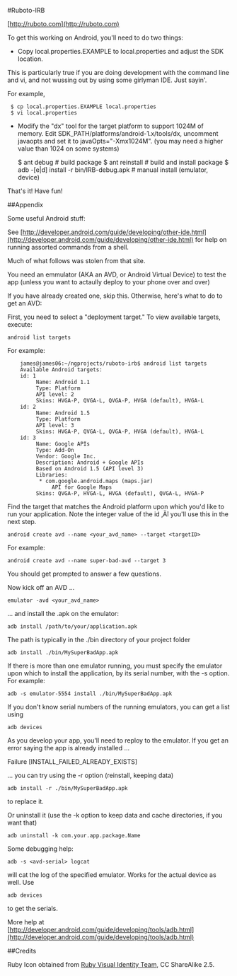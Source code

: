 #Ruboto-IRB

[http://ruboto.com](http://ruboto.com)

To get this working on Android, you'll need to do two things:

  * Copy local.properties.EXAMPLE to local.properties and adjust the SDK location.

This is particularly true if you are doing development with the command line and vi, and not wussing out by using some girlyman IDE.  Just sayin'.

For example,

     $ cp local.properties.EXAMPLE local.properties
     $ vi local.properties

 * Modify the "dx" tool for the target platform to support 1024M of memory. Edit SDK_PATH/platforms/android-1.x/tools/dx, uncomment javaopts and set it to javaOpts="-Xmx1024M". (you may need a higher value than 1024 on some systems)

     $ ant debug     # build package
     $ ant reinstall # build and install package
     $ adb -[e|d] install -r bin/IRB-debug.apk # manual install (emulator, device)

That's it! Have fun!

##Appendix

Some useful Android stuff:

See [http://developer.android.com/guide/developing/other-ide.html](http://developer.android.com/guide/developing/other-ide.html) for help on running assorted commands from a shell.

Much of what follows was stolen from that site.

You need an emmulator (AKA an AVD, or Android Virtual Device) to test the app (unless you want to actaully deploy to your phone over and over)

If you have already created one, skip this.  Otherwise, here's what to do to get an AVD:


 First, you need to select a "deployment target." To view available targets, execute:

    android list targets
 
For example:

		james@james06:~/ngprojects/ruboto-irb$ android list targets
		Available Android targets:
		id: 1
		     Name: Android 1.1
		     Type: Platform
		     API level: 2
		     Skins: HVGA-P, QVGA-L, QVGA-P, HVGA (default), HVGA-L
		id: 2
		     Name: Android 1.5
		     Type: Platform
		     API level: 3
		     Skins: HVGA-P, QVGA-L, QVGA-P, HVGA (default), HVGA-L
		id: 3
		     Name: Google APIs
		     Type: Add-On
		     Vendor: Google Inc.
		     Description: Android + Google APIs
		     Based on Android 1.5 (API level 3)
		     Libraries:
		      * com.google.android.maps (maps.jar)
		          API for Google Maps
		     Skins: QVGA-P, HVGA-L, HVGA (default), QVGA-L, HVGA-P
   

Find the target that matches the Android platform upon which you'd like to run your application. Note the integer value of the id ‚Äî you'll use this in the next step.

    android create avd --name <your_avd_name> --target <targetID>

For example:

    android create avd --name super-bad-avd --target 3

You should get prompted to answer a few questions. 


Now kick off an AVD ...

    emulator -avd <your_avd_name>

... and install the .apk on the emulator:

    adb install /path/to/your/application.apk

The path is typically in the ./bin directory of your project folder

    adb install ./bin/MySuperBadApp.apk

If there is more than one emulator running, you must specify the emulator upon which to install the application, 
by its serial number, with the -s option. For example:

    adb -s emulator-5554 install ./bin/MySuperBadApp.apk

If you don't know serial numbers of the running emulators, you can get a list using

    adb devices

As you develop your app, you'll need to reploy to the emulator.  If you get an error saying the app is already installed ...

Failure [INSTALL_FAILED_ALREADY_EXISTS]

... you can try using the -r option (reinstall, keeping data)

    adb install -r ./bin/MySuperBadApp.apk

to replace it.

Or uninstall it (use the -k option to keep data and cache directories, if you want that)

    adb uninstall -k com.your.app.package.Name 

Some debugging help:

    adb -s <avd-serial> logcat

will cat the log of the specified emulator.  Works for the actual device as well.  Use 

    adb devices

to get the serials.

More help at [http://developer.android.com/guide/developing/tools/adb.html](http://developer.android.com/guide/developing/tools/adb.html)

##Credits

Ruby Icon obtained from [Ruby Visual Identity Team](http://rubyidentity.org/), CC ShareAlike 2.5.
